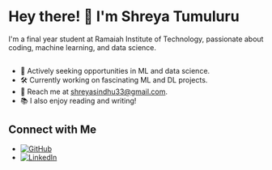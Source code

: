 # Hey there! 👋 I'm Shreya Tumuluru

I'm a final year student at Ramaiah Institute of Technology, passionate about coding, machine learning, and data science.
##
- 🚀 Actively seeking opportunities in ML and data science.
- 🛠️ Currently working on fascinating ML and DL projects.
- 📧 Reach me at shreyasindhu33@gmail.com.
- 📚 I also enjoy reading and writing!

## Connect with Me

- [![GitHub](https://img.shields.io/badge/GitHub-181717?style=for-the-badge&logo=github&logoColor=white)](https://github.com/shreya-847)
- [![LinkedIn](https://img.shields.io/badge/LinkedIn-0077B5?style=for-the-badge&logo=linkedin&logoColor=white)](https://www.linkedin.com/in/shreya-tumuluru-a1b3b4229/)
